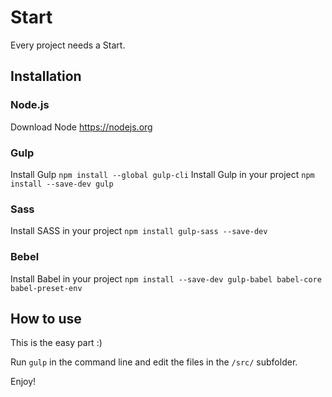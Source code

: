 # Start
Every project needs a Start.

## Installation

### Node.js

Download Node https://nodejs.org

### Gulp

Install Gulp `npm install --global gulp-cli`
Install Gulp in your project `npm install --save-dev gulp`

### Sass

Install SASS in your project `npm install gulp-sass --save-dev`

### Bebel

Install Babel in your project `npm install --save-dev gulp-babel babel-core babel-preset-env`

## How to use

This is the easy part :)

Run `gulp` in the command line and edit the files in the `/src/` subfolder.

Enjoy!